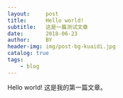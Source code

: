 ```yaml
---
layout:     post
title:      Hello world!
subtitle:   这是一篇测试文章
date:       2018-06-23
author:     BY
header-img: img/post-bg-kuaidi.jpg
catalog: true
tags:
    - blog
---
```

Hello world!
这是我的第一篇文章。
